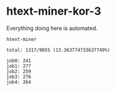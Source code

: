 # htext-miner-kor-3

Everything doing here is automated.

```
htext-miner

total: 1317/9855 (13.363774733637749%)

job0: 241
job1: 277
job2: 259
job3: 276
job4: 264
```